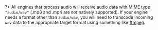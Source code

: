 <!-- markdownlint-disable first-line-h1 -->

?> All engines that process audio will receive audio data with MIME type `"audio/wav"` (.mp3 and .mp4 are _not_ natively supported).
If your engine needs a format other than `audio/wav`, you will need to transcode incoming `wav` data to the appropriate target format using something like [ffmpeg](https://ffmpeg.org/).
